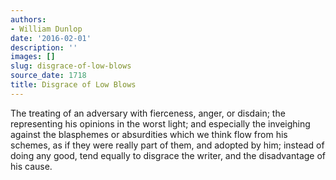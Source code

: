 ```yaml
---
authors:
- William Dunlop
date: '2016-02-01'
description: ''
images: []
slug: disgrace-of-low-blows
source_date: 1718
title: Disgrace of Low Blows
---
```


The treating of an adversary with fierceness, anger, or disdain; the representing his opinions in the worst light; and especially the inveighing against the blasphemes or absurdities which we think flow from his schemes, as if they were really part of them, and adopted by him; instead of doing any good, tend equally to disgrace the writer, and the disadvantage of his cause.